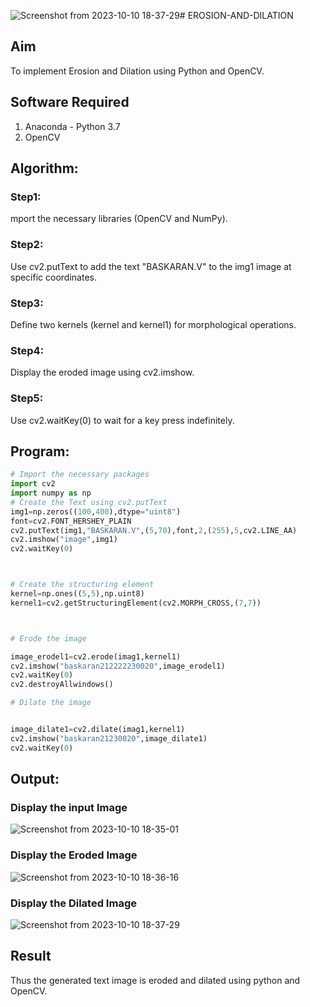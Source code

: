 ![Screenshot from 2023-10-10 18-37-29](https://github.com/BaskaranV15/EROSION-AND-DILATION/assets/118703522/b1cbd877-6857-4ae0-bcd4-d5ced0effdb3)# EROSION-AND-DILATION

## Aim
To implement Erosion and Dilation using Python and OpenCV.
## Software Required
1. Anaconda - Python 3.7
2. OpenCV
## Algorithm:
### Step1:
mport the necessary libraries (OpenCV and NumPy).
### Step2:
Use cv2.putText to add the text "BASKARAN.V" to the img1 image at specific coordinates.


### Step3:
Define two kernels (kernel and kernel1) for morphological operations.
### Step4:
Display the eroded image using cv2.imshow.
### Step5:
 Use cv2.waitKey(0) to wait for a key press indefinitely.


## Program:

``` Python
# Import the necessary packages
import cv2
import numpy as np
# Create the Text using cv2.putText
img1=np.zeros((100,400),dtype="uint8")
font=cv2.FONT_HERSHEY_PLAIN
cv2.putText(img1,"BASKARAN.V",(5,70),font,2,(255),5,cv2.LINE_AA)
cv2.imshow("image",img1)
cv2.waitKey(0)



# Create the structuring element
kernel=np.ones((5,5),np.uint8)
kernel1=cv2.getStructuringElement(cv2.MORPH_CROSS,(7,7))



# Erode the image

image_erodel1=cv2.erode(imag1,kernel1)
cv2.imshow("baskaran212222230020",image_erodel1)
cv2.waitKey(0)
cv2.destroyAllwindows()

# Dilate the image


image_dilate1=cv2.dilate(imag1,kernel1)
cv2.imshow("baskaran21230020",image_dilate1)
cv2.waitKey(0)


```
## Output:

### Display the input Image

![Screenshot from 2023-10-10 18-35-01](https://github.com/BaskaranV15/EROSION-AND-DILATION/assets/118703522/be1cb15b-a64d-482d-a983-aacb580ec38b)


### Display the Eroded Image

![Screenshot from 2023-10-10 18-36-16](https://github.com/BaskaranV15/EROSION-AND-DILATION/assets/118703522/978c97b7-ee78-4d45-b7de-100cee030af1)


### Display the Dilated Image


![Screenshot from 2023-10-10 18-37-29](https://github.com/BaskaranV15/EROSION-AND-DILATION/assets/118703522/61cdeeea-da62-4f79-a6a6-f764fe478497)


## Result
Thus the generated text image is eroded and dilated using python and OpenCV.
